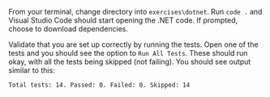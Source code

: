 From your terminal, change directory into `exercises\dotnet`. Run `code .` and Visual Studio Code should start opening the .NET code. If prompted, choose to download dependencies.

Validate that you are set up correctly by running the tests. Open one of the tests and you should see the option to `Run All Tests`. These should run okay, with all the tests being skipped (not failing). You should see output similar to this:

```text
Total tests: 14. Passed: 0. Failed: 0. Skipped: 14
```